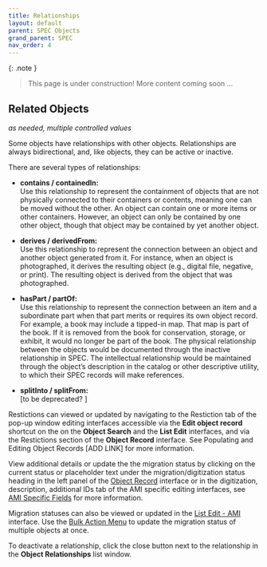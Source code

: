 ```yaml
---
title: Relationships
layout: default
parent: SPEC Objects
grand_parent: SPEC
nav_order: 4
---
```


{: .note }
> This page is under construction! 
> More content coming soon ...


## Related Objects 
*as needed, multiple controlled values*

Some objects have relationships with other objects. Relationships are always bidirectional, and, like objects, they can be active or inactive. 

There are several types of relationships:

- **contains / containedIn:**  
  Use this relationship to represent the containment of objects that are not physically connected to their containers or contents, meaning one can be moved without the other. An object can contain one or more items or other containers. However, an object can only be contained by one other object, though that object may be contained by yet another object.

- **derives / derivedFrom:**  
  Use this relationship to represent the connection between an object and another object generated from it. For instance, when an object is photographed, it derives the resulting object (e.g., digital file, negative, or print). The resulting object is derived from the object that was photographed.

- **hasPart / partOf:**  
  Use this relationship to represent the connection between an item and a subordinate part when that part merits or requires its own object record. For example, a book may include a tipped-in map. That map is part of the book. If it is removed from the book for conservation, storage, or exhibit, it would no longer be part of the book. The physical relationship between the objects would be documented through the inactive relationship in SPEC. The intellectual relationship would be maintained through the object’s description in the catalog or other descriptive utility, to which their SPEC records will make references.

- **splitInto / splitFrom:**  
  [to be deprecated? ]



Restictions can viewed or updated by navigating to the Restiction tab of the pop-up window editing interfaces accessible via the **Edit object record** shortcut on the on the **Object Search** and the **List Edit** interfaces, and via the Restictions section of the **Object Record** interface. See Populating and Editing Object Records [ADD LINK] for more information. 


View additional details or update the the migration status by clicking on the current status or placeholder text under the migration/digitization status heading in the left panel of the [Object Record](https://nypl.github.io/pres-docs/spec/specObjectsObjectRecord.html) interface or in the digitization, description, additional IDs tab of the AMI specific editing interfaces, see [AMI Specific Fields](https://nypl.github.io/pres-docs/spec/specObjectsAMI.html) for more information.

Migration statuses can also be viewed or updated in the [List Edit - AMI](https://nypl.github.io/pres-docs/spec/specObjectsMigration.html) interface. Use the [Bulk Action Menu](https://nypl.github.io/pres-docs/spec/specObjectsBulkActionMenu.html) to update the migration status of multiple objects at once. 


To deactivate a relationship, click the close button next to the relationship in the **Object Relationships** list window.



